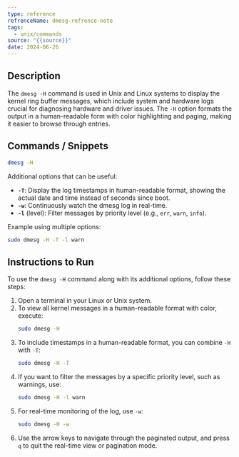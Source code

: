 ```yaml
---
type: reference
refrenceName: dmesg-refrence-note
tags:
  - unix/commands
source: "{{source}}"
date: 2024-06-26
---
```

## Description
The `dmesg -H` command is used in Unix and Linux systems to display the kernel ring buffer messages, which include system and hardware logs crucial for diagnosing hardware and driver issues. The `-H` option formats the output in a human-readable form with color highlighting and paging, making it easier to browse through entries.

## Commands / Snippets
```bash
dmesg -H
```

Additional options that can be useful:
- **`-T`**: Display the log timestamps in human-readable format, showing the actual date and time instead of seconds since boot.
- **`-w`**: Continuously watch the dmesg log in real-time.
- **`-l`** (level): Filter messages by priority level (e.g., `err`, `warn`, `info`).

Example using multiple options:
```bash
sudo dmesg -H -T -l warn
```

## Instructions to Run
To use the `dmesg -H` command along with its additional options, follow these steps:

1. Open a terminal in your Linux or Unix system.
2. To view all kernel messages in a human-readable format with color, execute:
   ```bash
   sudo dmesg -H
   ```
3. To include timestamps in a human-readable format, you can combine `-H` with `-T`:
   ```bash
   sudo dmesg -H -T
   ```
4. If you want to filter the messages by a specific priority level, such as warnings, use:
   ```bash
   sudo dmesg -H -l warn
   ```
5. For real-time monitoring of the log, use `-w`:
   ```bash
   sudo dmesg -H -w
   ```
6. Use the arrow keys to navigate through the paginated output, and press `q` to quit the real-time view or pagination mode.